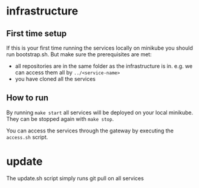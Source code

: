 # infrastructure

## First time setup
If this is your first time running the services locally on minikube you should run bootstrap.sh. But make sure the prerequisites are met:
- all repositories are in the same folder as the infrastructure is in. e.g. we can access them all by `../<service-name>`
- you have cloned all the services


## How to run
By running `make start` all services will be deployed on your local minikube.
They can be stopped again with `make stop`.

You can access the services through the gateway by executing the `access.sh` script.

# update
The update.sh script simply runs git pull on all services

